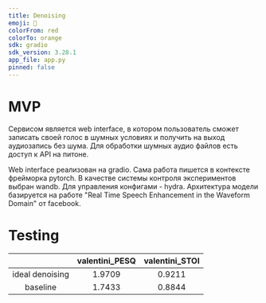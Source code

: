 ```yaml
---
title: Denoising
emoji: 🤗
colorFrom: red
colorTo: orange
sdk: gradio
sdk_version: 3.28.1
app_file: app.py
pinned: false
---
```


# MVP
Сервисом является web interface, в котором пользователь 
сможет записать своей голос в шумных условиях и получить на выход аудиозапись без шума.
Для обработки шумных аудио файлов есть доступ к  API на питоне.

Web interface реализован на gradio. Сама работа пишется в контексте фрейморка pytorch.
В качестве системы контроля экспериментов выбран wandb. Для управления конфигами - hydra.
Архитектура модели базируется на работе "Real Time Speech Enhancement in the Waveform Domain" от facebook.



# Testing
|                 | valentini_PESQ | valentini_STOI |
|:---------------:|:--------------:|:--------------:|
| ideal denoising |     1.9709     |     0.9211     |
|    baseline     |     1.7433     |     0.8844     |

